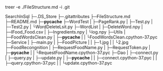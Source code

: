 treer -e ./FileStructure.md -i .git

SearchInSql
├─.DS_Store
├─.gitattributes
├─FileStructure.md
├─README.md
├─__pycache__
├─WordTest
|    ├─PageRank.py
|    ├─Test.py
|    ├─Test2.py
|    └WordDeleteLsit.py
├─WordList
|    ├─DeleteWord.npy
|    ├─IFood_Food.csv
|    ├─Ingredients.npy
|    └log.npy
├─Utils
|   ├─FoodWordsClean.py
|   ├─__pycache__
|   |      └FoodWordsClean.cpython-37.pyc
├─Service
|    ├─main.py
|    ├─FoodPicture
|    |      ├─1.jpg
|    |      └2.jpg
├─FoodRecongnition
|        ├─RequestFoodName.py
|        ├─RequestToken.py
|        ├─__pycache__
|        |      └RequestFoodName.cpython-37.pyc
├─Dao
|  ├─connect.py
|  ├─query.py
|  ├─update.py
|  ├─__pycache__
|  |      ├─connect.cpython-37.pyc
|  |      ├─query.cpython-37.pyc
|  |      └update.cpython-37.pyc
